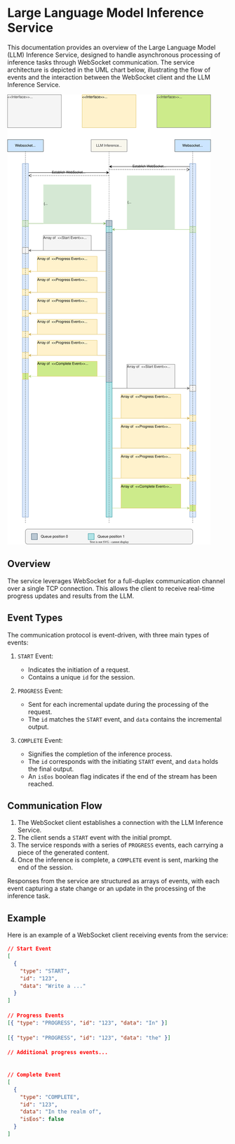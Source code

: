 # Large Language Model Inference Service

This documentation provides an overview of the Large Language Model (LLM) Inference Service, designed to handle asynchronous processing of inference tasks through WebSocket communication. The service architecture is depicted in the UML chart below, illustrating the flow of events and the interaction between the WebSocket client and the LLM Inference Service.

![LLM Inference Service UML Diagram](diagrams/llm-inference-websocket.svg)

## Overview

The service leverages WebSocket for a full-duplex communication channel over a single TCP connection. This allows the client to receive real-time progress updates and results from the LLM.

## Event Types

The communication protocol is event-driven, with three main types of events:

1. `START` Event:
   - Indicates the initiation of a request.
   - Contains a unique `id` for the session.

2. `PROGRESS` Event:
   - Sent for each incremental update during the processing of the request.
   - The `id` matches the `START` event, and `data` contains the incremental output.

3. `COMPLETE` Event:
   - Signifies the completion of the inference process.
   - The `id` corresponds with the initiating `START` event, and `data` holds the final output.
   - An `isEos` boolean flag indicates if the end of the stream has been reached.

## Communication Flow

1. The WebSocket client establishes a connection with the LLM Inference Service.
2. The client sends a `START` event with the initial prompt.
3. The service responds with a series of `PROGRESS` events, each carrying a piece of the generated content.
4. Once the inference is complete, a `COMPLETE` event is sent, marking the end of the session.

Responses from the service are structured as arrays of events, with each event capturing a state change or an update in the processing of the inference task.

## Example

Here is an example of a WebSocket client receiving events from the service:

```json
// Start Event
[
  {
    "type": "START",
    "id": "123",
    "data": "Write a ..."
  }
]

// Progress Events
[{ "type": "PROGRESS", "id": "123", "data": "In" }]
  
[{ "type": "PROGRESS", "id": "123", "data": "the" }]

// Additional progress events...


// Complete Event
[
  {
    "type": "COMPLETE",
    "id": "123",
    "data": "In the realm of",
    "isEos": false
  }
]